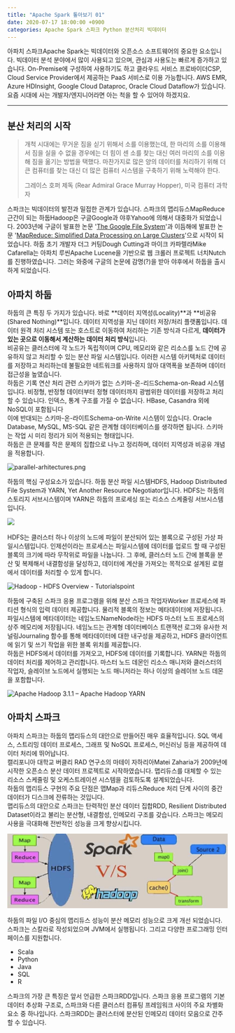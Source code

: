 ```yaml
---
title: "Apache Spark 톺아보기 01"
date: 2020-07-17 18:00:00 +0900
categories: Apache Spark 스파크 Python 분산처리 빅데이터
---
```

아파치 스파크Apache Spark는 빅데이터와 오픈소스 소프트웨어의 중요한 요소입니다. 빅데이터 분석 분야에서 많이 사용되고 있으며, 관심과 사용도는 빠르게 증가하고 있습니다. On-Premise에 구성하여 사용하기도 하고 클라우드 서비스 프로바이더CSP, Cloud Service Provider에서 제공하는 PaaS 서비스로 이용 가능합니다. AWS EMR, Azure HDInsight, Google Cloud Dataproc, Oracle Cloud Dataflow가 있습니다. 요즘 시대에 사는 개발자/엔지니어라면 아는 척을 할 수 있어야 하겠지요.

---

## 분산 처리의 시작

> 개척 시대에는 무거운 짐을 싣기 위해서 소를 이용했는데, 한 마리의 소를 이용해서 짐을 실을 수 없을 경우에는 더 힘이 센 소를 찾는 대신 여러 마리의 소를 이용해 짐을 옮기는 방법을 택했다. 마찬가지로 많은 양의 데이터를 처리하기 위해 더 큰 컴퓨터를 찾는 대신 더 많은 컴퓨터 시스템을 구축하기 위해 노력해야 한다.
>
> 그레이스 호퍼 제독 (Rear Admiral Grace Murray Hopper), 미국 컴퓨터 과학자

스파크는 빅데이터의 발전과 밀접한 관계가 있습니다. 스파크의 맵리듀스MapReduce 근간이 되는 하둡Hadoop은 구글Google과 야후Yahoo에 의해서 대중화가 되었습니다. 2003년에 구글이 발표한 논문 '[The Google File System](https://research.google.com/archive/gfs-sosp2003.pdf)'과 이듬해에 발표한 논문 '[MapReduce: Simplified Data Processing on Large Clusters](https://research.google.com/archive/mapreduce-osdi04.pdf)'으로 시작이 되었습니다. 하둡 초기 개발자 더그 커팅Dough Cutting과 마이크 카파렐라Mike Cafarella는 아파치 루씬Apache Lucene을 기반으로 웹 크롤러 프로젝트 너치Nutch를 진행하였습니다. 그러는 와중에 구글의 논문에 감명(?)을 받아 야후에서 하둡을 출시하게 되었습니다.



## 아파치 하둡

하둡의 큰 특징 두 가지가 있습니다. 바로 **데이터 지역성(Locality)**과 **비공유(Shared Nothing)**입니다. 데이터 지역성을 지닌 데이터 저장/처리 플랫폼입니다. 데이터 원격 처리 시스템 또는 호스트로 이동하여 처리하는 기존 방식과 다르게, **데이터가 있는 곳으로 이동해서 계산하는 데이터 처리 방식**입니다.  
비공유는 클러스터에 각 노드가 독립적이며 CPU, 메모리와 같은 리소스를 노드 간에 공유하지 않고 처리할 수 있는 분산 파일 시스템입니다.  이러한 시스템 아키텍처로 데이터를 저장하고 처리하는데 불필요한 네트워크를 사용하지 않아 대역폭을 보존하며 데이터 접근성을 높였습니다.  
하둡은 기록 연산 처리 관련 스키마가 없는 스키마-온-리드Schema-on-Read 시스템입니다. 비정형, 반정형 데이터부터 정형 데이터까지 광범위한 데이터를 저장하고 처리할 수 있습니다. 인덱스, 통계 구조를 가질 수 없습니다. HBase, Casandra 외에 NoSQL이 포함됩니다  
이에 반대되는 스키마-온-라이트Schema-on-Write 시스템이 있습니다. Oracle Database, MySQL, MS-SQL 같은 관계형 데이터베이스를 생각하면 됩니다. 스키마는 작업 시 미리 정리가 되어 적용되는 형태입니다.  
하둡은 큰 문제를 작은 문제의 집합으로 나누고 정리하며, 데이터 지역성과 비공유 개념을 적용합니다.

![parallel-arhitectures.png](https://raw.github.com/alexeygrigorev/ulb-adb-project-couchbd/master/report/images/parallel-arhitectures.png)

하둡의 핵심 구성요소가 있습니다. 하둡 분산 파일 시스템HDFS, Hadoop Distributed File System과 YARN, Yet Another Resource Negotiator입니다. HDFS는 하둡의 스토리지 서브시스템이며 YARN은 하둡의 프로세싱 또는 리소스 스케줄링 서브시스템입니다.

![](https://miro.medium.com/max/858/1*yyEkiwQGIESn9UHL8hwjWg.png)

HDFS는 클러스터 하나 이상의 노드에 파일이 분산되어 있는 블록으로 구성된 가상 파일시스템입니다. 인제션이라는 프로세스는 파일시스템에 데이터를 업로드 할 때 구성된 블록의 크기에 따라 무작위로 파일을 나눕니다. 그 후에, 클러스터 노드 간에 블록을 분산 및 복제해서 내결함성을 달성하고, 데이터에 계산을 가져오는 목적으로 설계된 로컬에서 데이터를 처리할 수 있게 합니다.

![Hadoop - HDFS Overview - Tutorialspoint](https://www.tutorialspoint.com/hadoop/images/hdfs_architecture.jpg)

하둡에 구축된 스파크 응용 프로그램을 위해 분산 스파크 작업자Worker 프로세스에 파티션 형식의 입력 데이터 제공합니다. 물리적 블록의 정보는 메타데이터에 저장됩니다. 파일시스템에 메타데이터는 네임노드NameNode라는 HDFS 마스터 노드 프로세스의 상주 메모리에 저장됩니다. 네임노드는 관계형 데이터베이스 트랜잭션 로그와 유사한 저널링Journaling 함수를 통해 메타데이터에 대한 내구성을 제공하고, HDFS 클라이언트에 읽기 및 쓰기 작업을 위한 블록 위치를 제공합니다.  
하둡은 HDFS에서 데이터를 가져오고, HDFS에 데이터를 기록합니다. YARN은 하둡의 데이터 처리를 제어하고 관리합니다. 마스터 노드 데몬인 리소스 매니저와 클러스터의 작업자, 슬레이브 노드에서 실행되는 노드 매니저라는 하나 이상의 슬레이브 노드 데몬을 포함합니다.

![Apache Hadoop 3.1.1 – Apache Hadoop YARN](https://hadoop.apache.org/docs/r3.1.1/hadoop-yarn/hadoop-yarn-site/yarn_architecture.gif)

## 아파치 스파크

아파치 스파크는 하둡의 맵리듀스의 대안으로 만들어진 매우 효율적입니다. SQL 액세스, 스트리밍 데이터 프로세스, 그래프 및 NoSQL 프로세스, 머신러닝 등을 제공하여 데이터 처리에 뛰어납니다.  
캘리포니아 대학교 버클리 RAD 연구소의 마테이 자하리아Matei Zaharia가 2009년에 시작한 오픈소스 분산 데이터 프로젝트로 시작하였습니다. 맵리듀스를 대체할 수 있는 리소스 스케줄링 및 오케스트레이션 시스템을 검토하도록 설계되었습니다.  
하둡의 맵리듀스 구현의 주요 단점은 맵Map과 리듀스Reduce 처리 단계 사이의 중간 데이터가 디스크에 잔류하는 것입니다.  
맵리듀스의 대안으로 스파크는 탄력적인 분산 데이터 집합RDD, Resilient Distributed Dataset이라고 불리는 분산형, 내결함성, 인메모리 구조를 갖습니다. 스파크는 메모리 사용을 극대화해 전반적인 성능을 크게 향상시킵니다. 

![image-20200717224205316](./image-20200717224205316.png)

하둡의 파일 I/O 중심의 맵리듀스 성능이 분산 메모리 성능으로 크게 개선 되었습니다.  
스파크는 스칼라로 작성되었으며 JVM에서 실행됩니다. 그리고 다양한 프로그래밍 인터페이스를 지원합니다.

- Scala
- Python
- Java
- SQL
- R

스파크의 가장 큰 특징은 앞서 언급한 스파크RDD입니다. 스파크 응용 프로그램의 기본 데이터 추상화 구조로, 스파크와 다른 클러스터 컴퓨팅 프레임워크 사이의 주요 차별화 요소 중 하나입니다. 스파크RDD는 클러스터에 분산된 인메모리 데이터 모음으로 간주할 수 있습니다.